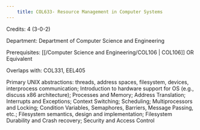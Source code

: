 ```yaml
---
    title: COL633- Resource Management in Computer Systems
---
```

Credits: 4 (3-0-2)

Department: Department of Computer Science and Engineering

Prerequisites: [[/Computer Science and Engineering/COL106 | COL106]] OR Equivalent

Overlaps with: COL331, EEL405

Primary UNIX abstractions: threads, address spaces, filesystem, devices, interprocess communication; Introduction to hardware support for OS (e.g., discuss x86 architecture); Processes and Memory; Address Translation; Interrupts and Exceptions; Context Switching; Scheduling; Multiprocessors and Locking; Condition Variables, Semaphores, Barriers, Message Passing, etc.; Filesystem semantics, design and implementation; Filesystem Durability and Crash recovery; Security and Access Control